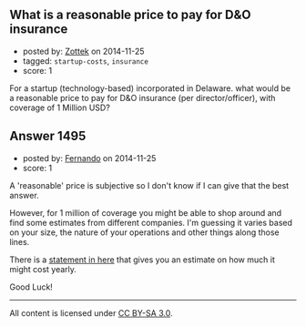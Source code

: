 ## What is a reasonable price to pay for D&O insurance

- posted by: [Zottek](https://stackexchange.com/users/290832/zottek) on 2014-11-25
- tagged: `startup-costs`, `insurance`
- score: 1

For a startup (technology-based) incorporated in Delaware. what would be a reasonable price to pay for D&O insurance (per director/officer), with coverage of 1 Million USD?


## Answer 1495

- posted by: [Fernando](https://stackexchange.com/users/5092626/fernando) on 2014-11-25
- score: 1

<p>A 'reasonable' price is subjective so I don't know if I can give that the best answer.</p>

<p>However, for 1 million of coverage you might be able to shop around and find some estimates from different companies. I'm guessing it varies based on your size, the nature of your operations and other things along those lines.</p>

<p>There is a <a href="http://www.costelloandsons.com/vcpe_dando_resources.html" rel="nofollow">statement in here</a> that gives you an estimate on how much it might cost yearly.</p>

<p>Good Luck!</p>




---

All content is licensed under [CC BY-SA 3.0](https://creativecommons.org/licenses/by-sa/3.0/).
